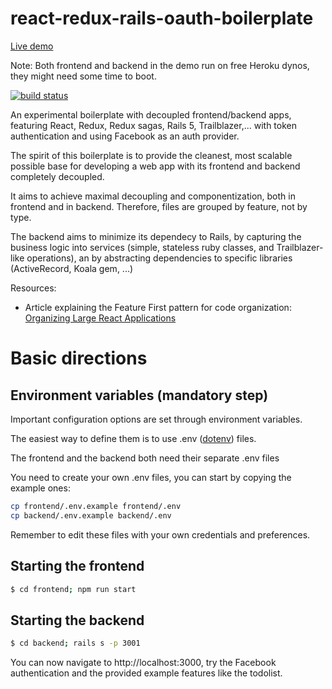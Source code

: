 # react-redux-rails-oauth-boilerplate

[Live demo](http://holap.herokuapp.com/)

Note: Both frontend and backend in the demo run on free Heroku dynos, they might need some time to boot.

<a href="https://travis-ci.org/danielres/react-redux-rails-oauth-boilerplate"><img src="https://travis-ci.org/danielres/react-redux-rails-oauth-boilerplate.svg?branch=master" alt="build status" /></a>

An experimental boilerplate with decoupled frontend/backend apps, featuring React, Redux, Redux sagas, Rails 5, Trailblazer,... with token authentication and using Facebook as an auth provider.

The spirit of this boilerplate is to provide the cleanest, most scalable possible base for developing a web app with its frontend and backend completely decoupled.

It aims to achieve maximal decoupling and componentization, both in frontend and in backend. Therefore, files are grouped by feature, not by type. 

The backend aims to minimize its dependecy to Rails, by capturing the business logic into services (simple, stateless ruby classes, and Trailblazer-like operations), an by abstracting dependencies to specific libraries (ActiveRecord, Koala gem, ...)

Resources:

* Article explaining the Feature First pattern for code organization: [Organizing Large React Applications](http://engineering.kapost.com/2016/01/organizing-large-react-applications/)

# Basic directions

## Environment variables (mandatory step)

Important configuration options are set through environment variables.

The easiest way to define them is to use .env ([dotenv](https://www.npmjs.com/package/dotenv)) files.

The frontend and the backend both need their separate .env files

You need to create your own .env files, you can start by copying the example ones:

```sh
cp frontend/.env.example frontend/.env
cp backend/.env.example backend/.env
```

Remember to edit these files with your own credentials and preferences.

## Starting the frontend

```sh
$ cd frontend; npm run start
```

## Starting the backend

```sh
$ cd backend; rails s -p 3001
```

You can now navigate to http://localhost:3000, try the Facebook authentication and the provided example features like the todolist.


